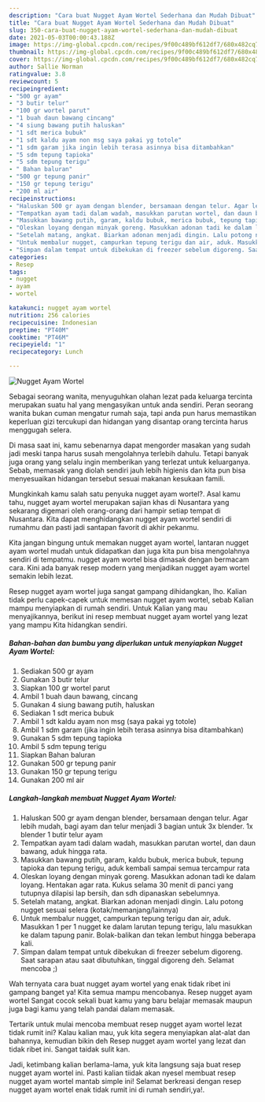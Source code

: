 ```yaml
---
description: "Cara buat Nugget Ayam Wortel Sederhana dan Mudah Dibuat"
title: "Cara buat Nugget Ayam Wortel Sederhana dan Mudah Dibuat"
slug: 350-cara-buat-nugget-ayam-wortel-sederhana-dan-mudah-dibuat
date: 2021-05-03T00:00:43.188Z
image: https://img-global.cpcdn.com/recipes/9f00c489bf612df7/680x482cq70/nugget-ayam-wortel-foto-resep-utama.jpg
thumbnail: https://img-global.cpcdn.com/recipes/9f00c489bf612df7/680x482cq70/nugget-ayam-wortel-foto-resep-utama.jpg
cover: https://img-global.cpcdn.com/recipes/9f00c489bf612df7/680x482cq70/nugget-ayam-wortel-foto-resep-utama.jpg
author: Sallie Norman
ratingvalue: 3.8
reviewcount: 5
recipeingredient:
- "500 gr ayam"
- "3 butir telur"
- "100 gr wortel parut"
- "1 buah daun bawang cincang"
- "4 siung bawang putih haluskan"
- "1 sdt merica bubuk"
- "1 sdt kaldu ayam non msg saya pakai yg totole"
- "1 sdm garam jika ingin lebih terasa asinnya bisa ditambahkan"
- "5 sdm tepung tapioka"
- "5 sdm tepung terigu"
- " Bahan baluran"
- "500 gr tepung panir"
- "150 gr tepung terigu"
- "200 ml air"
recipeinstructions:
- "Haluskan 500 gr ayam dengan blender, bersamaan dengan telur. Agar lebih mudah, bagi ayam dan telur menjadi 3 bagian untuk 3x blender. 1x blender 1 butir telur ayam"
- "Tempatkan ayam tadi dalam wadah, masukkan parutan wortel, dan daun bawang, aduk hingga rata."
- "Masukkan bawang putih, garam, kaldu bubuk, merica bubuk, tepung tapioka dan tepung terigu, aduk kembali sampai semua tercampur rata"
- "Oleskan loyang dengan minyak goreng. Masukkan adonan tadi ke dalam loyang. Hentakan agar rata. Kukus selama 30 menit di panci yang tutupnya dilapisi lap bersih, dan sdh dipanaskan sebelumnya."
- "Setelah matang, angkat. Biarkan adonan menjadi dingin. Lalu potong nugget sesuai selera (kotak/memanjang/lainnya)"
- "Untuk membalur nugget, campurkan tepung terigu dan air, aduk. Masukkan 1 per 1 nugget ke dalam larutan tepung terigu, lalu masukkan ke dalam tapung panir. Bolak-balikan dan tekan lembut hingga beberapa kali."
- "Simpan dalam tempat untuk dibekukan di freezer sebelum digoreng. Saat sarapan atau saat dibutuhkan, tinggal digoreng deh. Selamat mencoba ;)"
categories:
- Resep
tags:
- nugget
- ayam
- wortel

katakunci: nugget ayam wortel 
nutrition: 256 calories
recipecuisine: Indonesian
preptime: "PT40M"
cooktime: "PT46M"
recipeyield: "1"
recipecategory: Lunch

---
```



![Nugget Ayam Wortel](https://img-global.cpcdn.com/recipes/9f00c489bf612df7/680x482cq70/nugget-ayam-wortel-foto-resep-utama.jpg)

Sebagai seorang wanita, menyuguhkan olahan lezat pada keluarga tercinta merupakan suatu hal yang mengasyikan untuk anda sendiri. Peran seorang  wanita bukan cuman mengatur rumah saja, tapi anda pun harus memastikan keperluan gizi tercukupi dan hidangan yang disantap orang tercinta harus menggugah selera.

Di masa  saat ini, kamu sebenarnya dapat mengorder masakan yang sudah jadi meski tanpa harus susah mengolahnya terlebih dahulu. Tetapi banyak juga orang yang selalu ingin memberikan yang terlezat untuk keluarganya. Sebab, memasak yang diolah sendiri jauh lebih higienis dan kita pun bisa menyesuaikan hidangan tersebut sesuai makanan kesukaan famili. 



Mungkinkah kamu salah satu penyuka nugget ayam wortel?. Asal kamu tahu, nugget ayam wortel merupakan sajian khas di Nusantara yang sekarang digemari oleh orang-orang dari hampir setiap tempat di Nusantara. Kita dapat menghidangkan nugget ayam wortel sendiri di rumahmu dan pasti jadi santapan favorit di akhir pekanmu.

Kita jangan bingung untuk memakan nugget ayam wortel, lantaran nugget ayam wortel mudah untuk didapatkan dan juga kita pun bisa mengolahnya sendiri di tempatmu. nugget ayam wortel bisa dimasak dengan bermacam cara. Kini ada banyak resep modern yang menjadikan nugget ayam wortel semakin lebih lezat.

Resep nugget ayam wortel juga sangat gampang dihidangkan, lho. Kalian tidak perlu capek-capek untuk memesan nugget ayam wortel, sebab Kalian mampu menyiapkan di rumah sendiri. Untuk Kalian yang mau menyajikannya, berikut ini resep membuat nugget ayam wortel yang lezat yang mampu Kita hidangkan sendiri.

<!--inarticleads1-->

##### Bahan-bahan dan bumbu yang diperlukan untuk menyiapkan Nugget Ayam Wortel:

1. Sediakan 500 gr ayam
1. Gunakan 3 butir telur
1. Siapkan 100 gr wortel parut
1. Ambil 1 buah daun bawang, cincang
1. Gunakan 4 siung bawang putih, haluskan
1. Sediakan 1 sdt merica bubuk
1. Ambil 1 sdt kaldu ayam non msg (saya pakai yg totole)
1. Ambil 1 sdm garam (jika ingin lebih terasa asinnya bisa ditambahkan)
1. Gunakan 5 sdm tepung tapioka
1. Ambil 5 sdm tepung terigu
1. Siapkan  Bahan baluran
1. Gunakan 500 gr tepung panir
1. Gunakan 150 gr tepung terigu
1. Gunakan 200 ml air




<!--inarticleads2-->

##### Langkah-langkah membuat Nugget Ayam Wortel:

1. Haluskan 500 gr ayam dengan blender, bersamaan dengan telur. Agar lebih mudah, bagi ayam dan telur menjadi 3 bagian untuk 3x blender. 1x blender 1 butir telur ayam
1. Tempatkan ayam tadi dalam wadah, masukkan parutan wortel, dan daun bawang, aduk hingga rata.
1. Masukkan bawang putih, garam, kaldu bubuk, merica bubuk, tepung tapioka dan tepung terigu, aduk kembali sampai semua tercampur rata
1. Oleskan loyang dengan minyak goreng. Masukkan adonan tadi ke dalam loyang. Hentakan agar rata. Kukus selama 30 menit di panci yang tutupnya dilapisi lap bersih, dan sdh dipanaskan sebelumnya.
1. Setelah matang, angkat. Biarkan adonan menjadi dingin. Lalu potong nugget sesuai selera (kotak/memanjang/lainnya)
1. Untuk membalur nugget, campurkan tepung terigu dan air, aduk. Masukkan 1 per 1 nugget ke dalam larutan tepung terigu, lalu masukkan ke dalam tapung panir. Bolak-balikan dan tekan lembut hingga beberapa kali.
1. Simpan dalam tempat untuk dibekukan di freezer sebelum digoreng. Saat sarapan atau saat dibutuhkan, tinggal digoreng deh. Selamat mencoba ;)




Wah ternyata cara buat nugget ayam wortel yang enak tidak ribet ini gampang banget ya! Kita semua mampu mencobanya. Resep nugget ayam wortel Sangat cocok sekali buat kamu yang baru belajar memasak maupun juga bagi kamu yang telah pandai dalam memasak.

Tertarik untuk mulai mencoba membuat resep nugget ayam wortel lezat tidak rumit ini? Kalau kalian mau, yuk kita segera menyiapkan alat-alat dan bahannya, kemudian bikin deh Resep nugget ayam wortel yang lezat dan tidak ribet ini. Sangat taidak sulit kan. 

Jadi, ketimbang kalian berlama-lama, yuk kita langsung saja buat resep nugget ayam wortel ini. Pasti kalian tiidak akan nyesel membuat resep nugget ayam wortel mantab simple ini! Selamat berkreasi dengan resep nugget ayam wortel enak tidak rumit ini di rumah sendiri,ya!.

